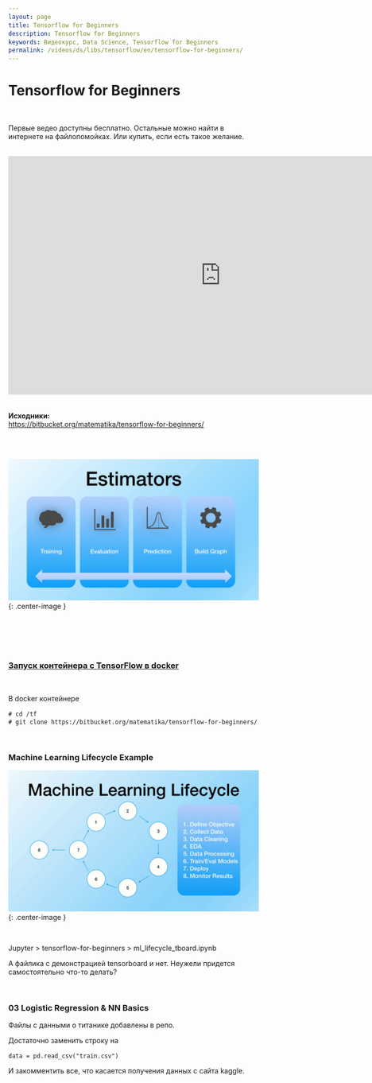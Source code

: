 ```yaml
---
layout: page
title: Tensorflow for Beginners
description: Tensorflow for Beginners
keywords: Видеокурс, Data Science, Tensorflow for Beginners
permalink: /videos/ds/libs/tensorflow/en/tensorflow-for-beginners/
---
```


# Tensorflow for Beginners

<br/>

Первые ведео доступны бесплатно. Остальные можно найти в интернете на файлопомойках. Или купить, если есть такое желание.

<br/>

<div align="center">
    <iframe width="853" height="480" src="https://www.youtube.com/embed/RJlI3trJd90" frameborder="0" allow="accelerometer; autoplay; encrypted-media; gyroscope; picture-in-picture" allowfullscreen></iframe>
</div>

<br/>

**Исходники:**  
https://bitbucket.org/matematika/tensorflow-for-beginners/

<br/><br/>

![Estimators](/img/videos/ds/dl/tf/en/tensorflow-for-beginners/estimators.png 'Estimators'){: .center-image }

<br/><br/>

<br/>

### [Запуск контейнера с TensorFlow в docker](/ds/devtools/python/docker/)

<br/>

В docker контейнере

    # cd /tf
    # git clone https://bitbucket.org/matematika/tensorflow-for-beginners/

<br/>

### Machine Learning Lifecycle Example

![Machine Learning Lifecycle Example](/img/videos/ds/dl/tf/en/tensorflow-for-beginners/machine-learning-lifecycle.png 'Machine Learning Lifecycle Example'){: .center-image }

<br/>

Jupyter > tensorflow-for-beginners > ml_lifecycle_tboard.ipynb

А файлика с демонстрацией tensorboard и нет.
Неужели придется самостоятельно что-то делать?

<br/>

### 03 Logistic Regression & NN Basics

Файлы с данными о титанике добавлены в репо.

Достаточно заменить строку на

    data = pd.read_csv("train.csv")

И закомментить все, что касается получения данных с сайта kaggle.
